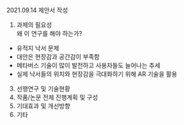 2021.09.14 제안서 작성

1. 과제의 필요성  
  왜 이 연구를 해야 하는가?
  - 유적지 낙서 문제
  - 대안은 현장감과 공간감이 부족함
  - 메타버스 기술이 많이 발전하고 사용자들도 늘어나는 추세
  - 실제 낙서들의 위치와 현장감을 극대화하기 위해 AR 기술을 활용

3. 선행연구 및 기술현황
4. 작품/논문 전체 진행계획 및 구성
5. 기대효과 및 개선방향
6. 기타

